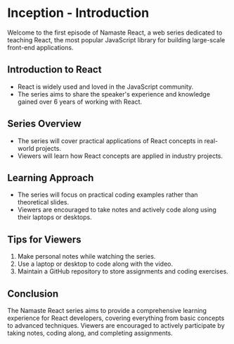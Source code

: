 Inception - Introduction
=========================

Welcome to the first episode of Namaste React, a web series dedicated to teaching React, the most popular JavaScript library for building large-scale front-end applications.

Introduction to React
---------------------

*   React is widely used and loved in the JavaScript community.
*   The series aims to share the speaker's experience and knowledge gained over 6 years of working with React.

Series Overview
---------------

*   The series will cover practical applications of React concepts in real-world projects.
*   Viewers will learn how React concepts are applied in industry projects.

Learning Approach
-----------------

*   The series will focus on practical coding examples rather than theoretical slides.
*   Viewers are encouraged to take notes and actively code along using their laptops or desktops.

Tips for Viewers
----------------

1.  Make personal notes while watching the series.
2.  Use a laptop or desktop to code along with the video.
3.  Maintain a GitHub repository to store assignments and coding exercises.

Conclusion
----------

The Namaste React series aims to provide a comprehensive learning experience for React developers, covering everything from basic concepts to advanced techniques. Viewers are encouraged to actively participate by taking notes, coding along, and completing assignments.